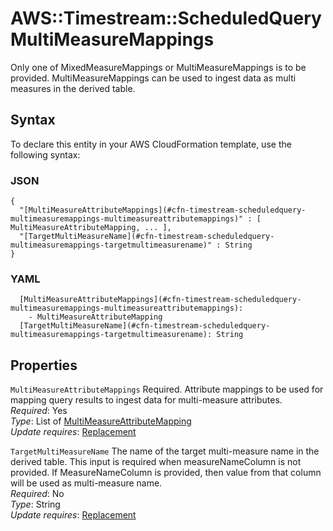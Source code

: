 # AWS::Timestream::ScheduledQuery MultiMeasureMappings<a name="aws-properties-timestream-scheduledquery-multimeasuremappings"></a>

Only one of MixedMeasureMappings or MultiMeasureMappings is to be provided\. MultiMeasureMappings can be used to ingest data as multi measures in the derived table\.

## Syntax<a name="aws-properties-timestream-scheduledquery-multimeasuremappings-syntax"></a>

To declare this entity in your AWS CloudFormation template, use the following syntax:

### JSON<a name="aws-properties-timestream-scheduledquery-multimeasuremappings-syntax.json"></a>

```
{
  "[MultiMeasureAttributeMappings](#cfn-timestream-scheduledquery-multimeasuremappings-multimeasureattributemappings)" : [ MultiMeasureAttributeMapping, ... ],
  "[TargetMultiMeasureName](#cfn-timestream-scheduledquery-multimeasuremappings-targetmultimeasurename)" : String
}
```

### YAML<a name="aws-properties-timestream-scheduledquery-multimeasuremappings-syntax.yaml"></a>

```
  [MultiMeasureAttributeMappings](#cfn-timestream-scheduledquery-multimeasuremappings-multimeasureattributemappings):
    - MultiMeasureAttributeMapping
  [TargetMultiMeasureName](#cfn-timestream-scheduledquery-multimeasuremappings-targetmultimeasurename): String
```

## Properties<a name="aws-properties-timestream-scheduledquery-multimeasuremappings-properties"></a>

`MultiMeasureAttributeMappings` <a name="cfn-timestream-scheduledquery-multimeasuremappings-multimeasureattributemappings"></a>
Required\. Attribute mappings to be used for mapping query results to ingest data for multi\-measure attributes\.  
_Required_: Yes  
_Type_: List of [MultiMeasureAttributeMapping](aws-properties-timestream-scheduledquery-multimeasureattributemapping.md)  
_Update requires_: [Replacement](https://docs.aws.amazon.com/AWSCloudFormation/latest/UserGuide/using-cfn-updating-stacks-update-behaviors.html#update-replacement)

`TargetMultiMeasureName` <a name="cfn-timestream-scheduledquery-multimeasuremappings-targetmultimeasurename"></a>
The name of the target multi\-measure name in the derived table\. This input is required when measureNameColumn is not provided\. If MeasureNameColumn is provided, then value from that column will be used as multi\-measure name\.  
_Required_: No  
_Type_: String  
_Update requires_: [Replacement](https://docs.aws.amazon.com/AWSCloudFormation/latest/UserGuide/using-cfn-updating-stacks-update-behaviors.html#update-replacement)
